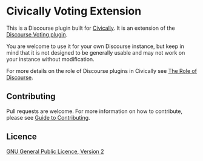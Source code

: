 # Civically Voting Extension

This is a Discourse plugin built for [Civically](https://civically.io). It is an extension of the [Discourse Voting plugin](https://meta.discourse.org/c/plugin/voting).

You are welcome to use it for your own Discourse instance, but keep in mind that it is not designed to be generally usable and may not work on your instance without modification.

For more details on the role of Discourse plugins in Civically see [The Role of Discourse](https://civically.io/t/the-role-of-discourse).

## Contributing

Pull requests are welcome. For more information on how to contribute, please see [Guide to Contributing](https://civically.io/t/civically-development-contribution-guidelines).

## Licence

[GNU General Public Licence, Version 2](./LICENSE.txt)
